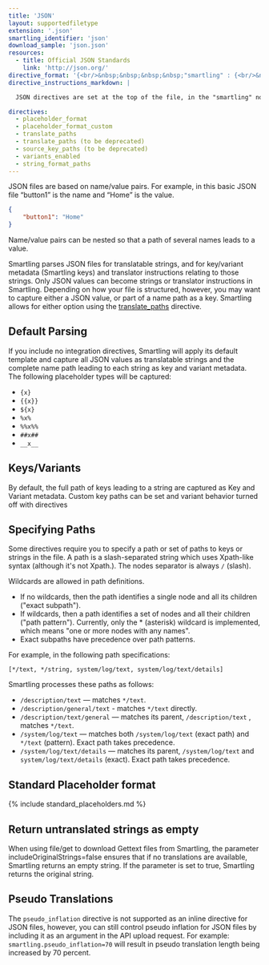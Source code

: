 ```yaml
---
title: 'JSON'
layout: supportedfiletype
extension: '.json'
smartling_identifier: 'json'
download_sample: 'json.json'
resources: 
  - title: Official JSON Standards
    link: 'http://json.org/'
directive_format: '{<br/>&nbsp;&nbsp;&nbsp;&nbsp;"smartling" : {<br/>&nbsp;&nbsp;&nbsp;&nbsp;&nbsp;&nbsp;&nbsp;&nbsp;"directive_name" : "value",<br/>&nbsp;&nbsp;&nbsp;&nbsp;&nbsp;&nbsp;&nbsp;&nbsp;"directive_name" : "value",<br/>&nbsp;&nbsp;&nbsp;&nbsp;&nbsp;&nbsp;&nbsp;&nbsp;"..."<br/>&nbsp;&nbsp;&nbsp;&nbsp;},<br/>&nbsp;&nbsp;&nbsp;&nbsp;...<br/>}'
directive_instructions_markdown: |

  JSON directives are set at the top of the file, in the "smartling" node. Directives apply to the whole file and cannot be changed.

directives:
  - placeholder_format
  - placeholder_format_custom
  - translate_paths
  - translate_paths (to be deprecated)
  - source_key_paths (to be deprecated)
  - variants_enabled
  - string_format_paths
---
```


JSON files are based on name/value pairs. For example, in this basic JSON file “button1” is the name and “Home” is the value.

~~~json
{
    "button1": "Home"
}
~~~

Name/value pairs can be nested so that a path of several names leads to a value.

Smartling parses JSON files for translatable strings, and for key/variant metadata (Smartling keys) and translator instructions relating to those strings. Only JSON values can become strings or translator instructions in Smartling. Depending on how your file is structured, however, you may want to capture either a JSON value, or part of a name path as a key. Smartling allows for either option using the [translate_paths](#translate_paths) directive.

## Default Parsing

If you include no integration directives, Smartling will apply its default template and capture all JSON values as translatable strings and the complete name path leading to each string as key and variant metadata. The following placeholder types will be captured:

* `{x}`
* `{{x}}`
* `${x}`
* `%x%`
* `%%x%%`
* `##x##`
* `__x__`

## Keys/Variants

By default, the full path of keys leading to a string are captured as Key and Variant metadata. Custom key paths can be set and variant behavior turned off with directives

## Specifying Paths

Some directives require you to specify a path or set of paths to keys or strings in the file. A path is a slash-separated string which uses Xpath-like syntax (although it's not Xpath.). The nodes separator is always `/` (slash).

Wildcards are allowed in path definitions.

* If no wildcards, then the path identifies a single node and all its children ("exact subpath").
* If wildcards, then a path identifies a set of nodes and all their children ("path pattern"). Currently, only the * (asterisk) wildcard is implemented, which means "one or more nodes with any names".
* Exact subpaths have precedence over path patterns.

For example, in the following path specifications:

~~~
[*/text, */string, system/log/text, system/log/text/details]
~~~

Smartling processes these paths as follows:

* `/description/text` — matches `*/text`.
* `/description/general/text` - matches `*/text` directly.
* `/description/text/general` — matches its parent, `/description/text` , matches `*/text`.
* `/system/log/text` — matches both `/system/log/text` (exact path) and `*/text` (pattern). Exact path takes precedence.
* `/system/log/text/details` — matches its parent, `/system/log/text` and `system/log/text/details` (exact). Exact path takes precedence.

## Standard Placeholder format

{% include standard_placeholders.md %} 

## Return untranslated strings as empty
When using file/get to download Gettext files from Smartling, the parameter includeOriginalStrings=false ensures that if no translations are available, Smartling returns an empty string. If the parameter is set to true, Smartling returns the original string.

## Pseudo Translations

The `pseudo_inflation` directive is not supported as an inline directive for JSON files, however, you can still control pseudo inflation for JSON files by including it as an argument in the API upload request. For example: `smartling.pseudo_inflation=70` will result in pseudo translation length being increased by 70 percent.